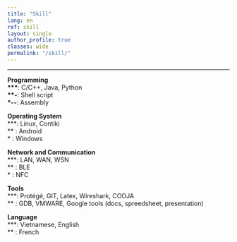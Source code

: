 ```yaml
---
title: "Skill"   
lang: en
ref: skill
layout: single
author_profile: true 
classes: wide
permalink: "/skill/"  
---
```

----
**Programming**    
**\*\*\***: C/C++, Java, Python    
**\*\*-**: Shell script  
**\*--**: Assembly  

**Operating System**  
\*\*\*: Linux, Contiki      
\*\*  : Android      
\*    : Windows  

**Network and Communication**  
\*\*\*: LAN, WAN, WSN       
\*\*  : BLE          
\*    : NFC  

**Tools**  
\*\*\*: Protégé, GIT, Latex, Wireshark, COOJA         
\*\*  : GDB, VMWARE, Google tools (docs, spreedsheet, presentation)  

**Language**  
\*\*\*: Vietnamese, English  
\*\*  : French                 
